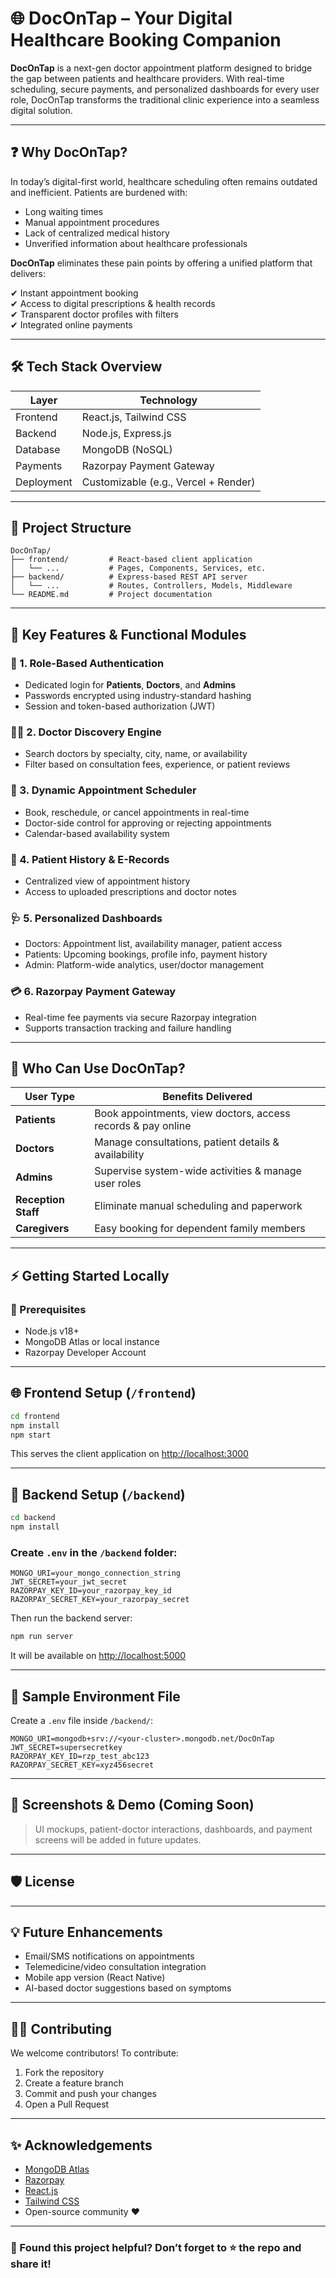 # 🌐 DocOnTap – Your Digital Healthcare Booking Companion

**DocOnTap** is a next-gen doctor appointment platform designed to bridge the gap between patients and healthcare providers. With real-time scheduling, secure payments, and personalized dashboards for every user role, DocOnTap transforms the traditional clinic experience into a seamless digital solution.

---

## ❓ Why DocOnTap?

In today’s digital-first world, healthcare scheduling often remains outdated and inefficient. Patients are burdened with:

- Long waiting times
- Manual appointment procedures
- Lack of centralized medical history
- Unverified information about healthcare professionals

**DocOnTap** eliminates these pain points by offering a unified platform that delivers:

✔ Instant appointment booking  
✔ Access to digital prescriptions & health records  
✔ Transparent doctor profiles with filters  
✔ Integrated online payments  

---

## 🛠️ Tech Stack Overview

| Layer       | Technology              |
|------------|--------------------------|
| Frontend    | React.js, Tailwind CSS   |
| Backend     | Node.js, Express.js      |
| Database    | MongoDB (NoSQL)          |
| Payments    | Razorpay Payment Gateway |
| Deployment  | Customizable (e.g., Vercel + Render) |

---

## 🧱 Project Structure

```
DocOnTap/
├── frontend/         # React-based client application
│   └── ...           # Pages, Components, Services, etc.
├── backend/          # Express-based REST API server
│   └── ...           # Routes, Controllers, Models, Middleware
└── README.md         # Project documentation
```

---

## 🔑 Key Features & Functional Modules

### 🔐 1. Role-Based Authentication
- Dedicated login for **Patients**, **Doctors**, and **Admins**
- Passwords encrypted using industry-standard hashing
- Session and token-based authorization (JWT)

### 👨‍⚕️ 2. Doctor Discovery Engine
- Search doctors by specialty, city, name, or availability
- Filter based on consultation fees, experience, or patient reviews

### 📅 3. Dynamic Appointment Scheduler
- Book, reschedule, or cancel appointments in real-time
- Doctor-side control for approving or rejecting appointments
- Calendar-based availability system

### 🧾 4. Patient History & E-Records
- Centralized view of appointment history
- Access to uploaded prescriptions and doctor notes

### 🩺 5. Personalized Dashboards
- Doctors: Appointment list, availability manager, patient access  
- Patients: Upcoming bookings, profile info, payment history  
- Admin: Platform-wide analytics, user/doctor management

### 💳 6. Razorpay Payment Gateway
- Real-time fee payments via secure Razorpay integration
- Supports transaction tracking and failure handling

---

## 👥 Who Can Use DocOnTap?

| User Type           | Benefits Delivered                                              |
|---------------------|------------------------------------------------------------------|
| **Patients**         | Book appointments, view doctors, access records & pay online    |
| **Doctors**          | Manage consultations, patient details & availability            |
| **Admins**           | Supervise system-wide activities & manage user roles            |
| **Reception Staff**  | Eliminate manual scheduling and paperwork                       |
| **Caregivers**       | Easy booking for dependent family members                       |

---

## ⚡ Getting Started Locally

### 🔽 Prerequisites

- Node.js v18+
- MongoDB Atlas or local instance
- Razorpay Developer Account

---

## 🌐 Frontend Setup (`/frontend`)

```bash
cd frontend
npm install
npm start
```

This serves the client application on [http://localhost:3000](http://localhost:3000)

---

## 🔧 Backend Setup (`/backend`)

```bash
cd backend
npm install
```

### Create `.env` in the `/backend` folder:
```env
MONGO_URI=your_mongo_connection_string
JWT_SECRET=your_jwt_secret
RAZORPAY_KEY_ID=your_razorpay_key_id
RAZORPAY_SECRET_KEY=your_razorpay_secret
```

Then run the backend server:
```bash
npm run server
```

It will be available on [http://localhost:5000](http://localhost:5000)

---

## 🧪 Sample Environment File

Create a `.env` file inside `/backend/`:

```env
MONGO_URI=mongodb+srv://<your-cluster>.mongodb.net/DocOnTap
JWT_SECRET=supersecretkey
RAZORPAY_KEY_ID=rzp_test_abc123
RAZORPAY_SECRET_KEY=xyz456secret
```

---

## 📸 Screenshots & Demo (Coming Soon)

> UI mockups, patient-doctor interactions, dashboards, and payment screens will be added in future updates.

---

## 🛡 License



---

## 💡 Future Enhancements

- Email/SMS notifications on appointments
- Telemedicine/video consultation integration
- Mobile app version (React Native)
- AI-based doctor suggestions based on symptoms

---

## 🧑‍💻 Contributing

We welcome contributors! To contribute:

1. Fork the repository
2. Create a feature branch
3. Commit and push your changes
4. Open a Pull Request

---

## ✨ Acknowledgements

- [MongoDB Atlas](https://www.mongodb.com/cloud/atlas)
- [Razorpay](https://razorpay.com/)
- [React.js](https://reactjs.org/)
- [Tailwind CSS](https://tailwindcss.com/)
- Open-source community ❤️

---

### 💬 Found this project helpful? Don’t forget to ⭐ the repo and share it!

